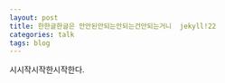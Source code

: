 ```yaml
---
layout: post
title: 한한글한글은 안안된안되는안되는건안되는거니  jekyll!22
categories: talk
tags: blog
---
```


시시작시작한시작한다. 
